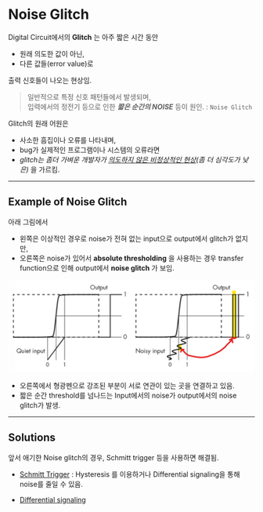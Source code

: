 # Noise Glitch

Digital Circuit에서의 **Glitch** 는 아주 짧은 시간 동안 

* 원래 의도한 값이 아닌,
* 다른 값들(error value)로 

출력 신호들이 나오는 현상임.


> 일반적으로 특정 신호 패턴들에서 발생되며,  
> 입력에서의 정전기 등으로 인한 ***짧은 순간의 NOISE*** 등이 원인. : `Noise Glitch`


Glitch의 원래 어원은 

* 사소한 흠집이나 오류를 나타내며, 
* bug가 실제적인 프로그램이나 시스템의 오류라면 
* *glitch는 좀더 가벼운 개발자가 <u>의도하지 않은 비정상적인 현상</u>(좀 더 심각도가 낮은)* 을 가르킴.

***

## Example of Noise Glitch

아래 그림에서 

* 왼쪽은 이상적인 경우로 noise가 전혀 없는 input으로 output에서 glitch가 없지만, 
* 오른쪽은 noise가 있어서 **absolute thresholding** 을 사용하는 경우 transfer function으로 인해 output에서 **noise glitch** 가 보임.

![noise glitch](imgs/noise_glitch.png)

* 오른쪽에서 형광펜으로 강조된 부분이 서로 연관이 있는 곳을 연결하고 있음.
* 짧은 순간 threshold를 넘나드는 Input에서의 noise가 output에서의 noise glitch가 발생. 

***

## Solutions

앞서 애기한 Noise glitch의 경우, Schmitt trigger 등을 사용하면 해결됨. 

* [Schmitt Trigger](https://dsaint31.tistory.com/entry/CI-Schmitt-trigger) : Hysteresis 를 이용하거나 Differential signaling을 통해 noise를 줄일 수 있음. 

* [Differential signaling](https://dsaint31.tistory.com/entry/CI-Differential-Signaling-%EC%B0%A8%EB%8F%99%EC%8B%A0%ED%98%B8)